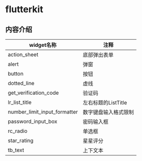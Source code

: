 # flutterkit

## 内容介绍
|widget名称|注释|
|----|-----|
|action_sheet|底部弹出表单
|alert|弹窗
|button|按钮
|dotted_line|虚线
|get_verification_code|验证码
|lr_list_title|左右标题的ListTitle
|number_limit_input_formatter|数字键盘输入格式限制
|password_input_box|密码输入框
|rc_radio|单选框
|star_rating|星星评分
|tb_text|上下文本

